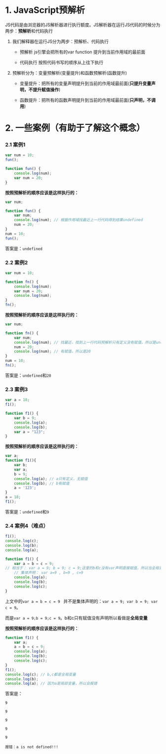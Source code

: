 # 1. JavaScript预解析

 JS代码是由浏览器的JS解析器进行执行额度。JS解析器在运行JS代码的时候分为两步：**预解析**和代码执行

1. 我们解释器在运行JS分为两步：预解析、代码执行

    * 预解析 js引擎会把所有的var function 提升到当前作用域的最前面

    * 代码执行 按照代码书写的顺序从上往下执行

2. 预解析分为：变量预解析(变量提升)和函数预解析(函数提升)

    * 变量提升：把所有的变量声明提升到当前的作用域最前面(**只提升变量声明，不提升赋值操作**)

    * 函数提升：把所有的函数声明提升到当前的作用域最前面(**只声明，不调用**)

# 2. 一些案例（有助于了解这个概念）

### 2.1 案例1

```javascript
var num = 10;
fun();

function fun() {
    console.log(num);
    var num = 20;
}
```

**按照预解析的顺序应该是这样执行的：**

```javascript
var num;

function fun() {
    var num;
    console.log(num); // 根据作用域找最近上一行代码得到结果undefined
    num = 20;
}
num = 10;
fun();
```

答案是：`undefined`

### 2.2 案例2

```javascript
var num = 10;

function fn() {
    console.log(num);
    var num = 20;
    console.log(num);
}
fn();
```

**按照预解析的顺序应该是这样执行的：**

```javascript
var num;

function fn() {
    var num;
    console.log(num); // 找最近，找到上一行代码预解析只有定义没有赋值，所以是undefined
    num = 20;
    console.log(num); // 有赋值，所以是20
}
num = 10;
fn();
```

答案是：`undefined`和`20`

### 2.3 案例3

```javascript
var a = 18;
f1();

function f1() {
    var b = 9;
    console.log(a);
    console.log(b);
    var a = "123";
}
```

**按照预解析的顺序应该是这样执行的：**

```javascript
var a;
function f1(){
    var b;
    var a;
    b = 9;
    console.log(a); // a只有定义，无赋值
    console.log(b); // b有赋值
    a = '123';
}
a = 18;
f1();
```

答案是：`undefined`和`9`

### 2.4 案例4（难点）

```javascript
f1();
console.log(c);
console.log(b);
console.log(a);

function f1() {
    var a = b = c = 9;
// 相当于： var a = 9; b = 9; c = 9;这里的b和c没有var声明直接赋值，所以当全局变量看
    // 集体声明： var a=9 , b=9 , c=9
    console.log(a);
    console.log(b);
    console.log(c);
}
```

上文中的`var a = b = c = 9 ` 并不是集体声明的：`var a = 9; var b = 9; var c = 9`。

而是`var a = 9;b = 9;c = 9`。b和c只有赋值没有声明所以看做是**全局变量**

**按照预解析的顺序应该是这样执行的：**

```javascript
function f1() {
    var a;
    a = b = c = 9;
    console.log(a);
    console.log(b);
    console.log(c);
}
f1();
console.log(c); // b,c都是全局变量
console.log(b);
console.log(a); // 因为a是局部变量，所以会报错
```

答案是：

`9`

`9`

`9`

`9`

`9`

`报错：a is not defined!!!`